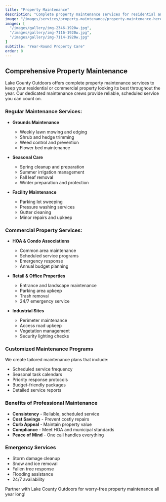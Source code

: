 ```yaml
---
title: "Property Maintenance"
description: "Complete property maintenance services for residential and commercial properties. Year-round care to keep your property pristine."
image: "/images/services/property-maintenance/property-maintenance-hero.jpg"
images: [
  "/images/gallery/img-2346-1920w.jpg",
  "/images/gallery/img-7116-1920w.jpg",
  "/images/gallery/img-7114-1920w.jpg"
]
subtitle: "Year-Round Property Care"
order: 8
---
```


## Comprehensive Property Maintenance

Lake County Outdoors offers complete property maintenance services to keep your residential or commercial property looking its best throughout the year. Our dedicated maintenance crews provide reliable, scheduled service you can count on.

### Regular Maintenance Services:

- **Grounds Maintenance**
  - Weekly lawn mowing and edging
  - Shrub and hedge trimming
  - Weed control and prevention
  - Flower bed maintenance

- **Seasonal Care**
  - Spring cleanup and preparation
  - Summer irrigation management
  - Fall leaf removal
  - Winter preparation and protection

- **Facility Maintenance**
  - Parking lot sweeping
  - Pressure washing services
  - Gutter cleaning
  - Minor repairs and upkeep

### Commercial Property Services:

- **HOA & Condo Associations**
  - Common area maintenance
  - Scheduled service programs
  - Emergency response
  - Annual budget planning

- **Retail & Office Properties**
  - Entrance and landscape maintenance
  - Parking area upkeep
  - Trash removal
  - 24/7 emergency service

- **Industrial Sites**
  - Perimeter maintenance
  - Access road upkeep
  - Vegetation management
  - Security lighting checks

### Customized Maintenance Programs

We create tailored maintenance plans that include:
- Scheduled service frequency
- Seasonal task calendars
- Priority response protocols
- Budget-friendly packages
- Detailed service reports

### Benefits of Professional Maintenance

- **Consistency** - Reliable, scheduled service
- **Cost Savings** - Prevent costly repairs
- **Curb Appeal** - Maintain property value
- **Compliance** - Meet HOA and municipal standards
- **Peace of Mind** - One call handles everything

### Emergency Services

- Storm damage cleanup
- Snow and ice removal
- Fallen tree response
- Flooding assistance
- 24/7 availability

Partner with Lake County Outdoors for worry-free property maintenance all year long!